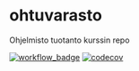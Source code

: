 # ohtuvarasto
Ohjelmisto tuotanto kurssin repo

[![workflow_badge](https://github.com/Konstig70/ohtuvarasto/workflows/CI/badge.svg)](https://github.com/Konstig70/ohtuvarasto/actions)
[![codecov](https://codecov.io/github/Konstig70/ohtuvarasto/graph/badge.svg?token=GH926HIBU9)](https://codecov.io/github/Konstig70/ohtuvarasto)
